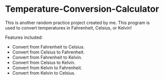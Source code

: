 # Temperature-Conversion-Calculator
This is another random practice project created by me. This program is used to convert temperatures in Fahrenheit, Celsius, or Kelvin!

Features included:
* Convert from Fahrenheit to Celsius.
* Convert from Celsius to Fahrenheit.
* Convert from Fahrenheit to Kelvin.
* Convert from Celsius to Kelvin.
* Convert from Kelvin to Fahrenheit.
* Convert from Kelvin to Celsius.
